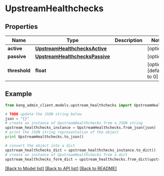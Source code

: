 # UpstreamHealthchecks


## Properties

Name | Type | Description | Notes
------------ | ------------- | ------------- | -------------
**active** | [**UpstreamHealthchecksActive**](UpstreamHealthchecksActive.md) |  | [optional] 
**passive** | [**UpstreamHealthchecksPassive**](UpstreamHealthchecksPassive.md) |  | [optional] 
**threshold** | **float** |  | [optional] [default to 0]

## Example

```python
from kong_admin_client.models.upstream_healthchecks import UpstreamHealthchecks

# TODO update the JSON string below
json = "{}"
# create an instance of UpstreamHealthchecks from a JSON string
upstream_healthchecks_instance = UpstreamHealthchecks.from_json(json)
# print the JSON string representation of the object
print UpstreamHealthchecks.to_json()

# convert the object into a dict
upstream_healthchecks_dict = upstream_healthchecks_instance.to_dict()
# create an instance of UpstreamHealthchecks from a dict
upstream_healthchecks_form_dict = upstream_healthchecks.from_dict(upstream_healthchecks_dict)
```
[[Back to Model list]](../README.md#documentation-for-models) [[Back to API list]](../README.md#documentation-for-api-endpoints) [[Back to README]](../README.md)


